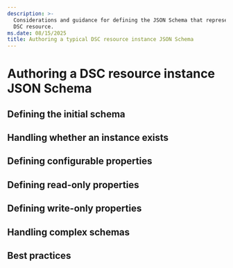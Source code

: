 ```yaml
---
description: >-
  Considerations and guidance for defining the JSON Schema that represents an instance of a typical
  DSC resource.
ms.date: 08/15/2025
title: Authoring a typical DSC resource instance JSON Schema
---
```


# Authoring a DSC resource instance JSON Schema

<!-- Introduction -->

## Defining the initial schema

<!-- Provide copy-pastable snippet to use as scaffold with explanation -->

## Handling whether an instance exists

<!-- Provide overview of `_exist` and how to add it to the instance schema if needed -->

## Defining configurable properties

<!-- Provide overview of data types and how to define them for the instance schema -->

## Defining read-only properties

<!--
    Provide overview of how DSC handles read-only properties, when to use them, and how to define
    them in the schema.
-->

## Defining write-only properties

<!--
    Provide overview of how DSC handles write-only properties, when to use them, and how to define
    them in the schema.
-->

## Handling complex schemas

<!--
    Provide overview of how to add handling for complex cases to a schema, including schema
    composition and conditionals, and guidance for when to use them or decompose a resource.
-->

## Best practices

<!--
    Provide a list of best practices with reasoning.
-->